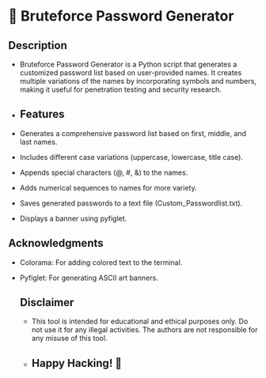 # 🤖 Bruteforce Password Generator
## Description
- Bruteforce Password Generator is a Python script that generates a customized password list based on user-provided names. It creates multiple variations of the names by incorporating symbols and numbers, making it useful for penetration testing and security research.
-  ## Features
- Generates a comprehensive password list based on first, middle, and last names.

- Includes different case variations (uppercase, lowercase, title case).

- Appends special characters (@, #, &) to the names.

- Adds numerical sequences to names for more variety.

- Saves generated passwords to a text file (Custom_Passwordlist.txt).

- Displays a banner using pyfiglet.
## Acknowledgments
- Colorama: For adding colored text to the terminal.
- Pyfiglet: For generating ASCII art banners.

  ## Disclaimer
  - This tool is intended for educational and ethical purposes only. Do not use it for any illegal activities. The authors are not responsible for any misuse of this tool.
 
  - ## Happy Hacking! 🚀

